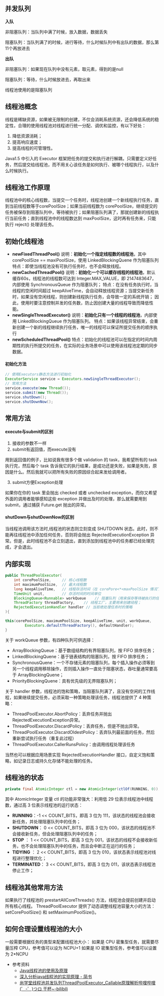## 并发队列

**入队**

非阻塞队列：当队列中满了时候，放入数据，数据丢失

阻塞队列：当队列满了的时候，进行等待，什么时候队列中有出队的数据，那么第11个再放进去

**出队**

非阻塞队列：如果现在队列中没有元素，取元素，得到的是null

阻塞队列：等待，什么时候放进去，再取出来

线程池使用的是阻塞队列



## 线程池概念

线程是稀缺资源，如果被无限制的创建，不仅会消耗系统资源，还会降低系统的稳定性，合理的使用线程池对线程进行统一分配、调优和监控，有以下好处：

1. 降低资源消耗；
2. 提高响应速度；
3. 提高线程的可管理性。

Java1.5 中引入的 Executor 框架把任务的提交和执行进行解耦，只需要定义好任务，然后提交给线程池，而不用关心该任务是如何执行、被哪个线程执行，以及什么时候执行。


## 线程池工作原理

线程池中的核心线程数，当提交一个任务时，线程池创建一个新线程执行任务，直到当前线程数等于corePoolSize；如果当前线程数为 corePoolSize，继续提交的任务被保存到阻塞队列中，等待被执行；如果阻塞队列满了，那就创建新的线程执行当前任务；直到线程池中的线程数达到 maxPoolSize，这时再有任务来，只能执行 reject() 处理该任务。

## 初始化线程池

- **newFixedThreadPool()**
  说明：**初始化一个指定线程数的线程池**，其中 corePoolSize == maxiPoolSize，使用 LinkedBlockingQuene 作为阻塞队列
  特点：即使当线程池没有可执行任务时，也不会释放线程。
- **newCachedThreadPool()**
  说明：**初始化一个可以缓存线程的线程池**，默认缓存60s，线程池的线程数可达到 Integer.MAX_VALUE，即 2147483647，内部使用 SynchronousQueue 作为阻塞队列；
  特点：在没有任务执行时，当线程的空闲时间超过 keepAliveTime，会自动释放线程资源；当提交新任务时，如果没有空闲线程，则创建新线程执行任务，会导致一定的系统开销；
  因此，使用时要注意控制并发的任务数，防止因创建大量的线程导致而降低性能。
- **newSingleThreadExecutor()**
  说明：**初始化只有一个线程的线程池**，内部使用 LinkedBlockingQueue 作为阻塞队列。
  特点：如果该线程异常结束，会重新创建一个新的线程继续执行任务，唯一的线程可以保证所提交任务的顺序执行
- **newScheduledThreadPool()**
  特点：初始化的线程池可以在指定的时间内周期性的执行所提交的任务，在实际的业务场景中可以使用该线程池定期的同步数据。

#### 初始化方法

```java
// 使用Executors静态方法进行初始化
ExecutorService service = Executors.newSingleThreadExecutor();
// 常用方法
service.execute(new Thread());
service.submit(new Thread());
service.shutDown();
service.shutDownNow();
```

## 常用方法

#### execute与submit的区别

1. 接收的参数不一样
2. submit有返回值，而execute没有

用到返回值的例子，比如说我有很多个做 validation 的 task，我希望所有的 task 执行完，然后每个 task 告诉我它的执行结果，是成功还是失败，如果是失败，原因是什么。然后我就可以把所有失败的原因综合起来发给调用者。

3. submit方便Exception处理

如果你在你的 task 里会抛出 checked 或者 unchecked exception，而你又希望外面的调用者能够感知这些 exception 并做出及时的处理，那么就需要用到 submit，通过捕获 Future.get 抛出的异常。

#### shutDown与shutDownNow的区别

当线程池调用该方法时,线程池的状态则立刻变成 SHUTDOWN 状态。此时，则不能再往线程池中添加任何任务，否则将会抛出 RejectedExecutionException 异常。但是，此时线程池不会立刻退出，直到添加到线程池中的任务都已经处理完成，才会退出。

## 内部实现

```java
public ThreadPoolExecutor(
	int corePoolSize,     // 核心线程数
	int maximumPoolSize,  // 最大线程数
	long keepAliveTime,   // 线程存活时间（在 corePore<*<maxPoolSize 情况下有用）
	TimeUnit unit,        // 存活时间的时间单位
	BlockingQueue<Runnable> workQueue    // 阻塞队列（用来保存等待被执行的任务）
	ThreadFactory threadFactory,    // 线程工厂，主要用来创建线程；
	RejectedExecutionHandler handler // 当拒绝处理任务时的策略
){
    
this(corePoolSize, maximumPoolSize, keepAliveTime, unit, workQueue,
         Executors.defaultThreadFactory(), defaultHandler);
}
```

关于 workQueue 参数，有四种队列可供选择：

- ArrayBlockingQueue：基于数组结构的有界阻塞队列，按 FIFO 排序任务；
- LinkedBlockingQuene：基于链表结构的阻塞队列，按 FIFO 排序任务；
- SynchronousQuene：一个不存储元素的阻塞队列，每个插入操作必须等到另一个线程调用移除操作，否则插入操作一直处于阻塞状态，吞吐量通常要高于 ArrayBlockingQuene；
- PriorityBlockingQuene：具有优先级的无界阻塞队列；

关于 handler 参数，线程池的饱和策略，当阻塞队列满了，且没有空闲的工作线程，如果继续提交任务，必须采取一种策略处理该任务，线程池提供了 4 种策略：

- ThreadPoolExecutor.AbortPolicy：丢弃任务并抛出RejectedExecutionException异常。
- ThreadPoolExecutor.DiscardPolicy：丢弃任务，但是不抛出异常。
- ThreadPoolExecutor.DiscardOldestPolicy：丢弃队列最前面的任务，然后重新尝试执行任务（重复此过程）
- ThreadPoolExecutor.CallerRunsPolicy：由调用线程处理该任务

当然也可以根据应用场景实现 RejectedExecutionHandler 接口，自定义饱和策略，如记录日志或持久化存储不能处理的任务。

## 线程池的状态

```java
private final AtomicInteger ctl = new AtomicInteger(ctlOf(RUNNING, 0));
```

其中 AtomicInteger 变量 ctl 的功能非常强大：利用低 29 位表示线程池中线程数，通过高 3 位表示线程池的运行状态：

- **RUNNING**：-1 << COUNT_BITS，即高 3 位为 111，该状态的线程池会接收新任务，并处理阻塞队列中的任务；
- **SHUTDOWN**： 0 << COUNT_BITS，即高 3 位为 000，该状态的线程池不会接收新任务，但会处理阻塞队列中的任务；
- **STOP** ： 1 << COUNT_BITS，即高 3 位为 001，该状态的线程不会接收新任务，也不会处理阻塞队列中的任务，而且会中断正在运行的任务；
- **TIDYING** ： 2 << COUNT_BITS，即高 3 位为 010，该状态表示线程池对线程进行整理优化；
- **TERMINATED**： 3 << COUNT_BITS，即高 3 位为 011，该状态表示线程池停止工作；

## 线程池其他常用方法

如果执行了线程池的 prestartAllCoreThreads() 方法，线程池会提前创建并启动所有核心线程。
ThreadPoolExecutor 提供了动态调整线程池容量大小的方法：setCorePoolSize() 和 setMaximumPoolSize()。

## 如何合理设置线程池的大小

一般需要根据任务的类型来配置线程池大小：
如果是 CPU 密集型任务，就需要尽量压榨 CPU，参考值可以设为 NCPU+1
如果是 IO 密集型任务，参考值可以设置为 2*NCPU



- 参考资料
  - [Java线程池的使用及原理](http://tangxiaolin.com/learn/show?id=402881d2651d1bdf01651de142df0000)
  - [深入分析java线程池的实现原理 - 简书](https://www.jianshu.com/p/87bff5cc8d8c)
  - [尚学堂线程池并发队列ThreadPoolExecutor_Callable原理解析哔哩哔哩 (゜-゜)つロ 干杯~-bilibili](https://www.bilibili.com/video/av26354412?p=2)
